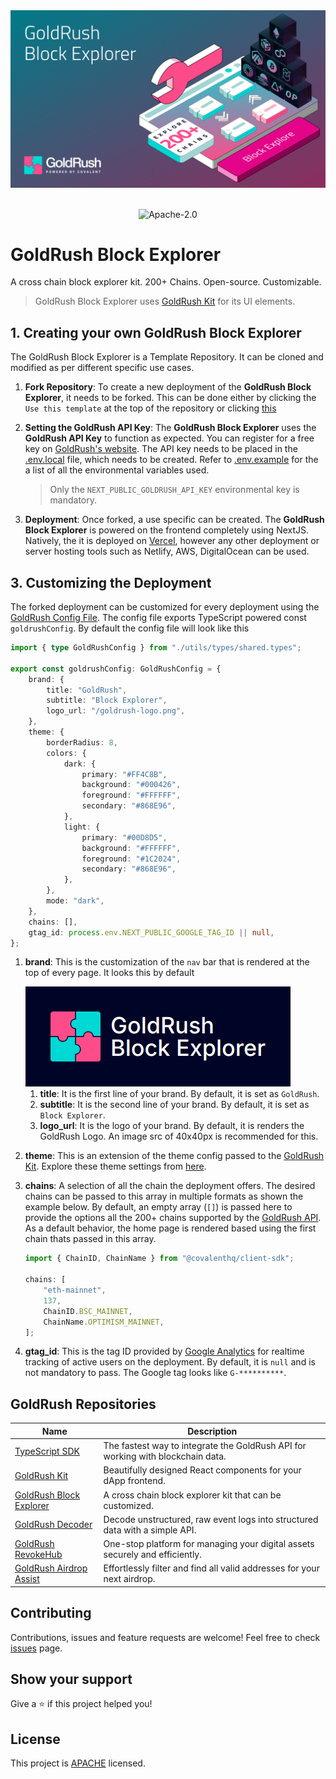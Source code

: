 <div align="center">
  <a href="https://goldrush.dev/products/goldrush/"  target="_blank" rel="noopener noreferrer">
    <img alt="GoldRush Block Explorer - powered by Covalent" src="./repo-static/goldrush-block-explorer-banner.png" style="max-width: 100%;"/>
  </a>
</div>

<br/>

<p align="center">
  <img src="https://img.shields.io/github/license/covalenthq/goldrush-block-explorer" alt="Apache-2.0">
</p>

# GoldRush Block Explorer

A cross chain block explorer kit.
200+ Chains. Open-source. Customizable.

> GoldRush Block Explorer uses [GoldRush Kit](https://github.com/covalenthq/goldrush-kit) for its UI elements.

## 1. Creating your own GoldRush Block Explorer

The GoldRush Block Explorer is a Template Repository. It can be cloned and modified as per different specific use cases.

1.  **Fork Repository**: To create a new deployment of the **GoldRush Block Explorer**, it needs to be forked. This can be done either by clicking the `Use this template` at the top of the repository or clicking [this](https://github.com/new?owner=covalenthq&template_name=goldrush-block-explorer&template_owner=covalenthq)

2.  **Setting the GoldRush API Key**: The **GoldRush Block Explorer** uses the **GoldRush API Key** to function as expected. You can register for a free key on [GoldRush's website](https://goldrush.dev/platform/apikey). The API key needs to be placed in the [.env.local](./env.local) file, which needs to be created. Refer to [.env.example](./.env.example) for the a list of all the environmental variables used.

    > Only the `NEXT_PUBLIC_GOLDRUSH_API_KEY` environmental key is mandatory.

3.  **Deployment**: Once forked, a use specific can be created. The **GoldRush Block Explorer** is powered on the frontend completely using NextJS. Natively, the it is deployed on [Vercel](https://vercel.com/), however any other deployment or server hosting tools such as Netlify, AWS, DigitalOcean can be used.

## 3. Customizing the Deployment

The forked deployment can be customized for every deployment using the [GoldRush Config File](./goldrush.config.ts). The config file exports TypeScript powered const `goldrushConfig`. By default the config file will look like this

```ts
import { type GoldRushConfig } from "./utils/types/shared.types";

export const goldrushConfig: GoldRushConfig = {
    brand: {
        title: "GoldRush",
        subtitle: "Block Explorer",
        logo_url: "/goldrush-logo.png",
    },
    theme: {
        borderRadius: 8,
        colors: {
            dark: {
                primary: "#FF4C8B",
                background: "#000426",
                foreground: "#FFFFFF",
                secondary: "#868E96",
            },
            light: {
                primary: "#00D8D5",
                background: "#FFFFFF",
                foreground: "#1C2024",
                secondary: "#868E96",
            },
        },
        mode: "dark",
    },
    chains: [],
    gtag_id: process.env.NEXT_PUBLIC_GOOGLE_TAG_ID || null,
};
```

1. **brand**: This is the customization of the `nav` bar that is rendered at the top of every page. It looks this by default

    <img src="./repo-static/3.1.png">

    1. **title**: It is the first line of your brand. By default, it is set as `GoldRush`.
    2. **subtitle**: It is the second line of your brand. By default, it is set as `Block Explorer`.
    3. **logo_url**: It is the logo of your brand. By default, it is renders the GoldRush Logo. An image src of 40x40px is recommended for this.

2. **theme**: This is an extension of the theme config passed to the [GoldRush Kit](https://github.com/covalenthq/goldrush-kit). Explore these theme settings from [here](https://goldrush-kit.vercel.app/?path=/story/theme-config--theme-config).

3. **chains**: A selection of all the chain the deployment offers. The desired chains can be passed to this array in multiple formats as shown the example below. By default, an empty array (`[]`) is passed here to provide the options all the 200+ chains supported by the [GoldRush API](https://goldrush.dev/docs/networks/). As a default behavior, the home page is rendered based using the first chain thats passed in this array.

    ```ts
    import { ChainID, ChainName } from "@covalenthq/client-sdk";

    chains: [
        "eth-mainnet",
        137,
        ChainID.BSC_MAINNET,
        ChainName.OPTIMISM_MAINNET,
    ];
    ```

4. **gtag_id**: This is the tag ID provided by [Google Analytics](https://developers.google.com/analytics) for realtime tracking of active users on the deployment. By default, it is `null` and is not mandatory to pass. The Google tag looks like `G-**********`.

## GoldRush Repositories

| Name                                                                             | Description                                                                     |
| -------------------------------------------------------------------------------- | ------------------------------------------------------------------------------- |
| [TypeScript SDK](https://github.com/covalenthq/covalent-api-sdk-ts)              | The fastest way to integrate the GoldRush API for working with blockchain data. |
| [GoldRush Kit](https://github.com/covalenthq/goldrush-kit)                       | Beautifully designed React components for your dApp frontend.                   |
| [GoldRush Block Explorer](https://github.com/covalenthq/goldrush-block-explorer) | A cross chain block explorer kit that can be customized.                        |
| [GoldRush Decoder](https://github.com/covalenthq/goldrush-decoder)               | Decode unstructured, raw event logs into structured data with a simple API.     |
| [GoldRush RevokeHub](https://github.com/covalenthq/goldrush-revokehub)           | One-stop platform for managing your digital assets securely and efficiently.    |
| [GoldRush Airdrop Assist](https://github.com/covalenthq/goldrush-airdrop-assist) | Effortlessly filter and find all valid addresses for your next airdrop.         |

## Contributing

Contributions, issues and feature requests are welcome!
Feel free to check [issues](https://github.com/covalenthq/goldrush-revokehub/issues) page.

## Show your support

Give a ⭐️ if this project helped you!

## License

This project is [APACHE](./LICENSE) licensed.

